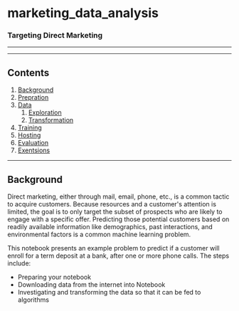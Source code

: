 # marketing_data_analysis

### Targeting Direct Marketing 

---

---

## Contents

1. [Background](#Background)
1. [Prepration](#Preparation)
1. [Data](#Data)
    1. [Exploration](#Exploration)
    1. [Transformation](#Transformation)
1. [Training](#Training)
1. [Hosting](#Hosting)
1. [Evaluation](#Evaluation)
1. [Exentsions](#Extensions)

---

## Background
Direct marketing, either through mail, email, phone, etc., is a common tactic to acquire customers.  Because resources and a customer's attention is limited, the goal is to only target the subset of prospects who are likely to engage with a specific offer.  Predicting those potential customers based on readily available information like demographics, past interactions, and environmental factors is a common machine learning problem.

This notebook presents an example problem to predict if a customer will enroll for a term deposit at a bank, after one or more phone calls.  The steps include:

* Preparing your  notebook
* Downloading data from the internet into Notebook
* Investigating and transforming the data so that it can be fed to  algorithms

